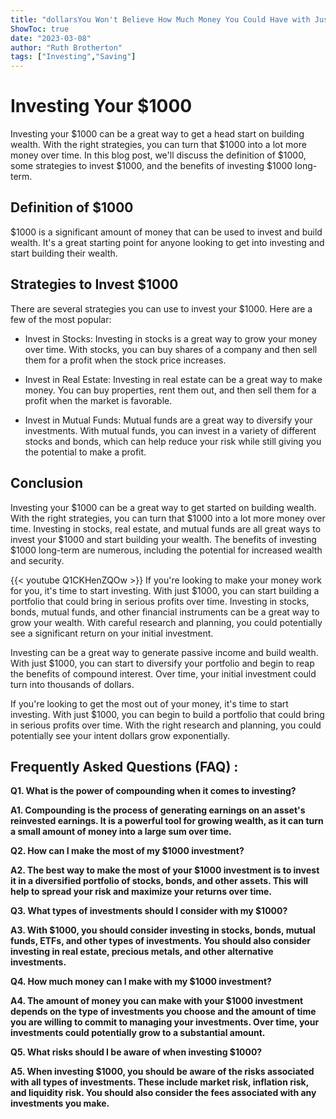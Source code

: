 ```yaml
---
title: "dollarsYou Won't Believe How Much Money You Could Have with Just $1000!"
ShowToc: true 
date: "2023-03-08"
author: "Ruth Brotherton" 
tags: ["Investing","Saving"]
---
```

# Investing Your $1000

Investing your $1000 can be a great way to get a head start on building wealth. With the right strategies, you can turn that $1000 into a lot more money over time. In this blog post, we'll discuss the definition of $1000, some strategies to invest $1000, and the benefits of investing $1000 long-term.

## Definition of $1000

$1000 is a significant amount of money that can be used to invest and build wealth. It's a great starting point for anyone looking to get into investing and start building their wealth.

## Strategies to Invest $1000

There are several strategies you can use to invest your $1000. Here are a few of the most popular:

- Invest in Stocks: Investing in stocks is a great way to grow your money over time. With stocks, you can buy shares of a company and then sell them for a profit when the stock price increases.

- Invest in Real Estate: Investing in real estate can be a great way to make money. You can buy properties, rent them out, and then sell them for a profit when the market is favorable.

- Invest in Mutual Funds: Mutual funds are a great way to diversify your investments. With mutual funds, you can invest in a variety of different stocks and bonds, which can help reduce your risk while still giving you the potential to make a profit.

## Conclusion

Investing your $1000 can be a great way to get started on building wealth. With the right strategies, you can turn that $1000 into a lot more money over time. Investing in stocks, real estate, and mutual funds are all great ways to invest your $1000 and start building your wealth. The benefits of investing $1000 long-term are numerous, including the potential for increased wealth and security.

{{< youtube Q1CKHenZQOw >}} 
If you're looking to make your money work for you, it's time to start investing. With just $1000, you can start building a portfolio that could bring in serious profits over time. Investing in stocks, bonds, mutual funds, and other financial instruments can be a great way to grow your wealth. With careful research and planning, you could potentially see a significant return on your initial investment.

Investing can be a great way to generate passive income and build wealth. With just $1000, you can start to diversify your portfolio and begin to reap the benefits of compound interest. Over time, your initial investment could turn into thousands of dollars.

If you're looking to get the most out of your money, it's time to start investing. With just $1000, you can begin to build a portfolio that could bring in serious profits over time. With the right research and planning, you could potentially see your intent dollars grow exponentially.

## Frequently Asked Questions (FAQ) :
**Q1. What is the power of compounding when it comes to investing?**

**A1. Compounding is the process of generating earnings on an asset's reinvested earnings. It is a powerful tool for growing wealth, as it can turn a small amount of money into a large sum over time.**

**Q2. How can I make the most of my $1000 investment?**

**A2. The best way to make the most of your $1000 investment is to invest it in a diversified portfolio of stocks, bonds, and other assets. This will help to spread your risk and maximize your returns over time.**

**Q3. What types of investments should I consider with my $1000?**

**A3. With $1000, you should consider investing in stocks, bonds, mutual funds, ETFs, and other types of investments. You should also consider investing in real estate, precious metals, and other alternative investments.**

**Q4. How much money can I make with my $1000 investment?**

**A4. The amount of money you can make with your $1000 investment depends on the type of investments you choose and the amount of time you are willing to commit to managing your investments. Over time, your investments could potentially grow to a substantial amount.**

**Q5. What risks should I be aware of when investing $1000?**

**A5. When investing $1000, you should be aware of the risks associated with all types of investments. These include market risk, inflation risk, and liquidity risk. You should also consider the fees associated with any investments you make.**





